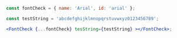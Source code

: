 <!-- # FontCheck -->

```jsx
const fontCheck = { name: 'Arial', id: 'arial' };

const testString = 'abcdefghijklmnopqrstuvwxyz0123456789';

<FontCheck {...fontCheck} tesString={testString} ></FontCheck>;
```